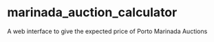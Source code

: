 # marinada_auction_calculator
A web interface to give the expected price of Porto Marinada Auctions
